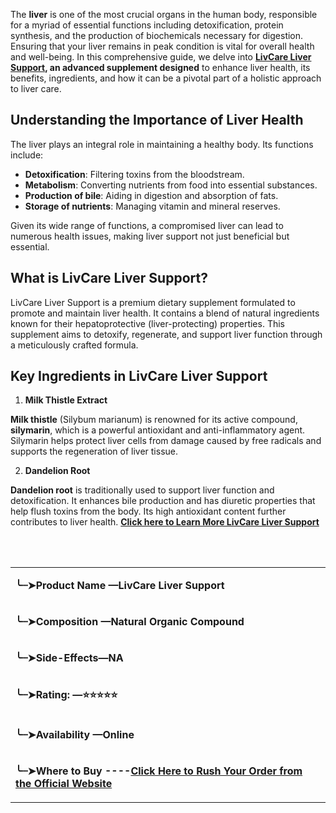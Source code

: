 <p>The <strong>liver</strong> is one of the most crucial organs in the human body, responsible for a myriad of essential functions including detoxification, protein synthesis, and the production of biochemicals necessary for digestion. Ensuring that your liver remains in peak condition is vital for overall health and well-being. In this comprehensive guide, we delve into <strong><a href="https://topoffer24x7.store/livcare">LivCare Liver Support</a></strong><strong>, an advanced supplement designed</strong> to enhance liver health, its benefits, ingredients, and how it can be a pivotal part of a holistic approach to liver care.</p>
<table>
<tbody>
<tr>
<td width="638">
<p><strong>╰┈➤</strong><strong>Product Name &mdash;LivCare Liver Support</strong></p>
</td>
</tr>
<tr>
<td width="638">
<p><strong>╰┈➤</strong><strong>Composition &mdash;Natural Organic Compound</strong></p>
</td>
</tr>
<tr>
<td width="638">
<p><strong>╰┈➤</strong><strong>Side-Effects&mdash;NA</strong></p>
</td>
</tr>
<tr>
<td width="638">
<p><strong>╰┈➤</strong><strong>Rating: &mdash;⭐⭐⭐⭐⭐</strong></p>
</td>
</tr>
<tr>
<td width="638">
<p><strong>╰┈➤</strong><strong>Availability &mdash;Online</strong></p>
</td>
</tr>
<tr>
<td width="638">
<p><strong>╰┈➤</strong><strong>Where to Buy ----<a href="https://topoffer24x7.store/livcare">Click Here to Rush Your Order from the Official Website</a></strong></p>
</td>

  <h2>Understanding the Importance of Liver Health</h2>
<p>The liver plays an integral role in maintaining a healthy body. Its functions include:</p>
<ul>
<li><strong>Detoxification</strong>: Filtering toxins from the bloodstream.</li>
<li><strong>Metabolism</strong>: Converting nutrients from food into essential substances.</li>
<li><strong>Production of bile</strong>: Aiding in digestion and absorption of fats.</li>
<li><strong>Storage of nutrients</strong>: Managing vitamin and mineral reserves.</li>
</ul>
<p>Given its wide range of functions, a compromised liver can lead to numerous health issues, making liver support not just beneficial but essential.</p>
<h2>What is LivCare Liver Support?</h2>
<p>LivCare Liver Support is a premium dietary supplement formulated to promote and maintain liver health. It contains a blend of natural ingredients known for their hepatoprotective (liver-protecting) properties. This supplement aims to detoxify, regenerate, and support liver function through a meticulously crafted formula.</p>
<h2>Key Ingredients in LivCare Liver Support</h2>
<ol>
<li><strong> Milk Thistle Extract</strong></li>
</ol>
<p><strong>Milk thistle</strong> (Silybum marianum) is renowned for its active compound, <strong>silymarin</strong>, which is a powerful antioxidant and anti-inflammatory agent. Silymarin helps protect liver cells from damage caused by free radicals and supports the regeneration of liver tissue.</p>
<ol start="2">
<li><strong> Dandelion Root</strong></li>
</ol>
<p><strong>Dandelion root</strong> is traditionally used to support liver function and detoxification. It enhances bile production and has diuretic properties that help flush toxins from the body. Its high antioxidant content further contributes to liver health. <strong><a href="https://topoffer24x7.store/livcare">Click here to Learn More LivCare Liver Support</a></strong></p>
<p><br /><br /></p>
</tr>
</tbody>
</table>
